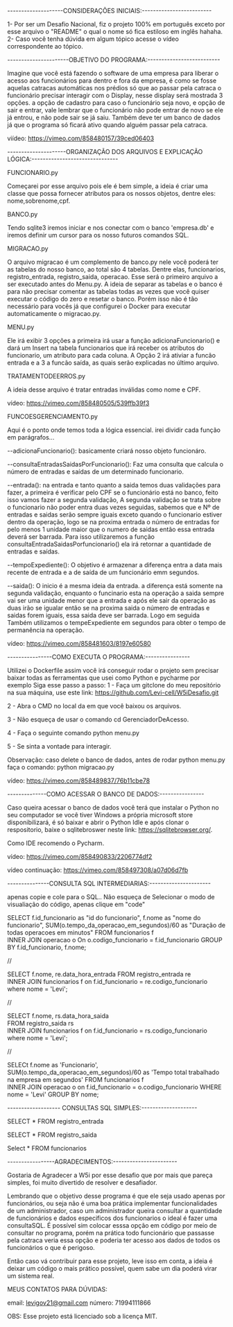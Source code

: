 --------------------CONSIDERAÇÕES INICIAIS:-------------------------

1- Por ser um Desafio Nacional, fiz o projeto 100% em português exceto por esse arquivo o "README" o qual o nome só fica estiloso em inglês hahaha.
2- Caso você tenha dúvida em algum tópico acesse o vídeo correspondente ao tópico.

----------------------OBJETIVO DO PROGRAMA:--------------------------

Imagine que você está fazendo o software de uma empresa para liberar o acesso aos funcionários para dentro e fora da empresa, é como se fosse aquelas catracas automáticas nos prédios só que ao passar pela catraca o funcionário precisar interagir com o Display, nesse display será mostrada 3 opções. a opção de cadastro para caso o funcionário seja novo, e opção de sair e entrar, vale lembrar que o funcionário não pode entrar de novo se ele já entrou, e não pode sair se já saiu. Também deve ter um banco de dados já que o programa só ficará ativo quando alguém passar pela catraca.

viídeo: https://vimeo.com/858480157/39ced06403

---------------------ORGANIZAÇÃO DOS ARQUIVOS E EXPLICAÇÃO LÓGICA:-------------------------------


FUNCIONARIO.py

Começarei por esse arquivo pois ele é bem simple, a ideia é criar uma classe que possa fornecer atributos para os nossos objetos, dentre eles: nome,sobrenome,cpf.

BANCO.py

Tendo sqlite3 iremos iniciar e nos conectar com o banco 'empresa.db' e iremos definir um cursor para os nosso futuros comandos SQL.

MIGRACAO.py

O arquivo migracao é um complemento de banco.py nele você poderá ter as tabelas do nosso banco, ao total são 4 tabelas. Dentre elas, funcionarios, registro_entrada, registro_saida, operacao. Esse será o primeiro arquivo a ser executado antes do Menu.py. A ideia de separar as tabelas e o banco é para não precisar comentar as tabelas todas as vezes que você quiser executar o código do zero e resetar o banco. Porém isso não é tão necessário para vocês já que configurei o Docker para executar automaticamente o migracao.py.

MENU.py

Ele irá exibir 3 opções a primeira irá usar a função adicionaFuncionario() e dará um Insert na tabela funcionarios que irá receber os atributos do funcionario, um atributo para cada coluna. A Opção 2 irá ativiar a funcão entrada e a 3 a funcão saída, as quais serão explicadas no último arquivo.

TRATAMENTODEERROS.py

A ideia desse arquivo é tratar entradas inválidas como nome e CPF. 

vídeo: https://vimeo.com/858480505/539ffb39f3

FUNCOESGERENCIAMENTO.py

Aqui é o ponto onde temos toda a lógica essencial. irei dividir cada função em parágrafos...

--adicionaFuncionario(): basicamente criará nosso objeto funcionáro.

--consultaEntradasSaidasPorFuncionario(): Faz uma consulta que calcula o número de entradas e saídas de um determinado funcionario.

--entrada(): na entrada e tanto quanto a saida temos duas validações para fazer, a primeira é verificar pelo CPF se o funcionário está no banco, feito isso vamos fazer a segunda validação, A segunda validação se trata sobre o funcionario não poder entra duas vezes seguidas, sabemos que e Nº de entradas e saidas serão sempre iguais exceto quando o funcionario estiver dentro da operação, logo se na proxima entrada o número de entradas for pelo menos 1 unidade maior que o numero de saidas então essa entrada deverá ser barrada. Para isso utilizaremos a função consultaEntradaSaidasPorfuncionario() ela irá retornar a quantidade de entradas e saídas.

--tempoExpediente(): O objetivo é armazenar a diferença entra a data mais recente de entrada e a de saída de um funcionário emm segundos.

--saida(): O inicio é a mesma ideia da entrada.  a diferença está somente na segunda validação, enquanto o funcinario esta na operação a saida sempre vai ser uma unidade menor que a entrada e após ele sair da operação as duas irão se igualar então se na proxima saida o número de entradas e saidas forem iguais, essa saida deve ser barrada. Logo em seguida Também utilizamos o tempeExpediente em segundos para obter o tempo de permanência na operação.

vídeo: https://vimeo.com/858481603/8197e60580

----------------COMO EXECUTA O PROGRAMA:----------------

Utilizei o Dockerfile assim você irá conseguir rodar o projeto  sem precisar baixar todas as ferramentas que usei como Python e pycharme por exemplo
Siga esse passo a passo:
1 - Faça um gitclone do meu repositório na sua máquina, use este link: https://github.com/Levi-cell/W5iDesafio.git

2 - Abra o CMD no local da em que você baixou os arquivos. 

3 - Não esqueça de usar o comando cd GerenciadorDeAcesso.

4 - Faça o seguinte comando python menu.py

5 - Se sinta a vontade para interagir.

Observação: caso delete o banco de dados, antes de rodar python menu.py faça o comando: python migracao.py

vídeo: https://vimeo.com/858489837/76b11cbe78

--------------COMO ACESSAR O BANCO DE DADOS:----------------

Caso queira acessar o banco de dados você terá que instalar o Python no seu computador se você tiver Windows a própria microsoft store disponibilizará, é só baixar e abrir o Python Idle e após clonar o respositorio, baixe o sqlitebroswer neste link: https://sqlitebrowser.org/.

Como IDE recomendo o Pycharm. 

vídeo: https://vimeo.com/858490833/2206774df2

vídeo continuação: https://vimeo.com/858497308/a07d06d7fb

---------------CONSULTA SQL INTERMEDIARIAS:----------------------

apenas copie e cole para o SQL.. Não esqueça de Selecionar o modo de visualiação do código, apenas clique em "code"

SELECT
    f.id_funcionario as "id do funcionario",
    f.nome as "nome do funcionario",
    SUM(o.tempo_da_operacao_em_segundos)/60 as "Duração de todas operacoes em minutos" 
FROM funcionarios f  
INNER JOIN operacao o On o.codigo_funcionario = f.id_funcionario 
GROUP BY f.id_funcionario, f.nome;
    
//

SELECT f.nome,
       re.data_hora_entrada
       FROM registro_entrada re      
INNER JOIN funcionarios f on f.id_funcionario = re.codigo_funcionario
where nome = 'Levi';

//

SELECT f.nome,
       rs.data_hora_saida      
       FROM registro_saida rs     
INNER JOIN funcionarios f on f.id_funcionario = rs.codigo_funcionario
where nome = 'Levi';

//

SELECt f.nome as 'Funcionario',
       SUM(o.tempo_da_operacao_em_segundos)/60 as 'Tempo total trabalhado na empresa em segundos'
       FROM funcionarios f     
INNER JOIN operacao o on f.id_funcionario = o.codigo_funcionario
WHERE nome = 'Levi'
GROUP BY nome;
    
------------------- CONSULTAS SQL SIMPLES:--------------------


SELECT * FROM registro_entrada

SELECT * FROM registro_saida

Select * FROM funcionarios


-----------------AGRADECIMENTOS:-----------------------

Gostaria de Agradecer a W5i por esse desafio que por mais que pareça simples, foi muito divertido de resolver e desafiador.

Lembrando que o objetivo desse programa é que ele seja usado apenas por funcionários, ou seja não é uma boa prática implementar funcionalidades de um administrador, caso um administrador queira consultar a quantidade de funcionários e dados especificos dos funcionarios o ideal é fazer uma consultaSQL. É possível sim colocar esssa opção em código por meio de consultar no programa, porém na prática todo funcionário que passasse pela catraca veria essa opção e poderia ter acesso aos dados de todos os funcionários o que é perigoso.

Então caso vá contribuir para esse projeto, leve isso em conta, a ideia é deixar um código o mais prático possível, quem sabe um dia poderá virar um sistema real.

MEUS CONTATOS PARA DÚVIDAS:

email: levigov21@gmail.com
número: 71994111866

OBS: Esse projeto está licenciado sob a licença MIT.
